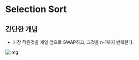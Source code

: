 # Selection Sort

## 간단한 개념
* 가장 작은것을 제일 앞으로 SWAP하고, 그것을 n-1까지 반복한다.

![img](https://upload.wikimedia.org/wikipedia/commons/9/94/Selection-Sort-Animation.gif)
